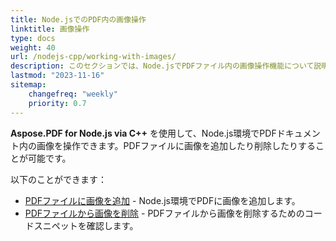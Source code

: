 ```yaml
---
title: Node.jsでのPDF内の画像操作
linktitle: 画像操作
type: docs
weight: 40
url: /nodejs-cpp/working-with-images/
description: このセクションでは、Node.jsでPDFファイル内の画像操作機能について説明します。
lastmod: "2023-11-16"
sitemap:
    changefreq: "weekly"
    priority: 0.7
---
```


**Aspose.PDF for Node.js via C++** を使用して、Node.js環境でPDFドキュメント内の画像を操作できます。PDFファイルに画像を追加したり削除したりすることが可能です。

以下のことができます：

- [PDFファイルに画像を追加](/pdf/nodejs-cpp/add-image-to-pdf/) - Node.js環境でPDFに画像を追加します。
- [PDFファイルから画像を削除](/pdf/nodejs-cpp/delete-images-from-pdf-file/) - PDFファイルから画像を削除するためのコードスニペットを確認します。